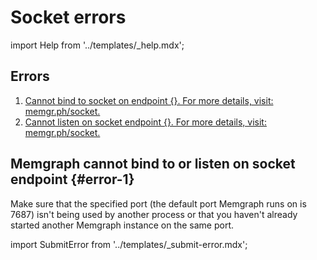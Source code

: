 # Socket errors

import Help from '../templates/_help.mdx';

<Help/>

## Errors

1. [Cannot bind to socket on endpoint {}. For more details, visit:
   memgr.ph/socket.](#error-1)
2. [Cannot listen on socket endpoint {}. For more details, visit:
   memgr.ph/socket.](#error-1)

## Memgraph cannot bind to or listen on socket endpoint {#error-1}

Make sure that the specified port (the default port Memgraph runs on is 7687)
isn't being used by another process or that you haven't already started another
Memgraph instance on the same port.

import SubmitError from '../templates/_submit-error.mdx';

<SubmitError/>

